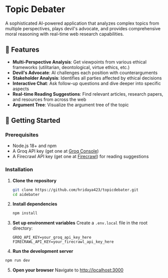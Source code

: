 # Topic Debater

A sophisticated AI-powered application that analyzes complex topics from multiple perspectives, plays devil's advocate, and provides comprehensive moral reasoning with real-time web research capabilities.

## 🧠 Features

- **Multi-Perspective Analysis**: Get viewpoints from various ethical frameworks (utilitarian, deontological, virtue ethics, etc.)
- **Devil's Advocate**: AI challenges each position with counterarguments
- **Stakeholder Analysis**: Identifies all parties affected by ethical decisions
- **Interactive Chat**: Ask follow-up questions and dive deeper into specific aspects
- **Real-time Reading Suggestions**: Find relevant articles, research papers, and resources from across the web
- **Argument Tree**: Visualize the argument tree of the topic

## 🚀 Getting Started

### Prerequisites

- Node.js 18+ and npm
- A Groq API key (get one at [Groq Console](https://console.groq.com/))
- A Firecrawl API key (get one at [Firecrawl](https://firecrawl.dev/)) for reading suggestions

### Installation

1. **Clone the repository**
   ```bash
   git clone https://github.com/hridaya423/topicdebater.git
   cd aidebater
   ```

2. **Install dependencies**
   ```bash
   npm install
   ```

3. **Set up environment variables**
   Create a `.env.local` file in the root directory:
   ```env
   GROQ_API_KEY=your_groq_api_key_here
   FIRECRAWL_API_KEY=your_firecrawl_api_key_here
   ```

4. **Run the development server**
```bash
npm run dev
   ```

5. **Open your browser**
   Navigate to [http://localhost:3000](http://localhost:3000)


